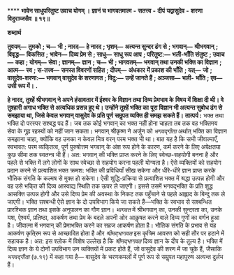 **** **भावेन साधुपरितुष्ट उवाच योगम् ।** **ज्ञानं च भागवतमात्म** **-** **सतत्त्व** **-** **दीपं** **यद्वासुदेव** **-** **शरणा विदुरञ्जसैव ॥ १९॥** 

**शब्दार्थ** 

**तुवयम्—** **तुमको** **; च—** **भी** **; नारद—** **हे नारद** **; भृशम्—** **अत्यन्त सुन्दर ढंग से** **; भगवान्—** **श्रीभगवान्** **; विवृद्ध—** **विकसित** **;** **भावेन—** **दिव्य प्रेम से** **; साधु—** **साधु रूप आप** **; परितुष्ट:—** **भली-भाँति संतुष्ट** **; उवाच—** **कहा** **; योगम्—** **सेवा** **; ज्ञानम्—** **ज्ञान** **;** **च—** **भी** **; भागवतम्—** **भगवान् तथा उनकी भक्ति का विज्ञान** **; आत्म—** **स्व** **; स-तत्त्व—** **समस्त विवरणों सहित** **; दीपम्—** **अंधकार** **में प्रकाश की भाँति** **; यत्—** **जो** **; वासुदेव-शरणा:—** **भगवान् वासुदेव के शरणागत** **; विदु:—** **उन्हें जानते हैं** **; अञ्जसा—** **भली-** **भाँति** **; एव—** **उसी रूप में।** **.** 

**हे नारद, तुश्हें श्रीभगवान् ने अपने हंसावतार में ईश्वर के विज्ञान तथा दिव्य प्रेमभाव के** **विषय में शिक्षा दी थी। वे तुश्हारी अगाध भक्ति से अत्यधिक प्रसन्न हुए थे। उन्होंने तुश्हें भक्ति का** **पूरा विज्ञान भी अत्यन्त सुबोध ढंग से समझाया था, जिसे केवल भगवान् वासुदेव के प्रति पूर्ण** **समॢपत व्यक्ति ही समझ सकते हैं।** **तात्पर्य :** भक्त तथा भक्ति दो परस्पर सश्बद्ध पद हैं। जब तक कोई भगवान् का भक्त नहीं होना चाहता तब तक वह भक्तिमय सेवा के गूढ़ रहस्यों को नहीं जान सकता। भगवान् श्रीकृष्ण ने अर्जुन को *भगवद्गीता* अर्थात् भक्ति का विज्ञान समझाना चाहा, क्योंकि वह उनका न केवल मित्र वरन् परम भक्त भी था। बात यह है कि सभी जीवात्माएँ, स्वभावत: परम व्यकि्तत्व, पूर्ण पुरुषोत्तम भगवान् के अंश रूप होने के कारण, कर्म करने के लिए अपेक्षतया कुछ सीमा तक स्वतन्त्र भी हैं। अत: भगवान् की भक्ति प्राप्त करने के लिए स्वेच्छ-सहयोगी बनना है और पहले से भक्ति में लगे लोगों के साथ स्वेच्छा से सहयोग करना पहली योग्यता है। ऐसे व्यक्तियों को सहयोग प्रदान करने से प्रत्याशित भक्त क्रमश: भक्ति की प्रविधियाँ सीख सकेगा और धीरे-धीरे ज्ञान प्राप्त करके भौतिक संगति के कल्मष से मुक्त हो सकेगा। ऐसी शुद्धि-प्रक्रिया से प्रत्याशित भक्त में श्रद्धा उत्पन्न होगी और वह उसे भकि्त की दिव्य आस्वाद्य स्थिति तक ऊपर ले जाएगी। इससे उसमें भगवद्भक्ति के प्रति शुद्ध आसक्ति उत्पन्न होगी और उसे दिव्य प्रेम की अवस्था के निकट तक पहुँचाने से पहले आह्लाद के बिन्दु तक ले जाएगी। भक्ति सश्बन्धी ऐसे ज्ञान के दो उपविभाग किये जा सकते हैं—भक्ति के स्वभाव से सश्बन्धित प्रारश्भिक ज्ञान तथा इसके अनुपालन का गौण ज्ञान। *भागवत* में श्रीभगवान् का, उनकी सुन्दरता का, उनके यश, ऐश्वर्य, प्रतिष्ठा, आकर्षण तथा प्रेम के बदले अपनी ओर आकॢषत करने वाले दिव्य गुणों का वर्णन हुआ है। जीवात्मा में भगवान् की प्रेमाभक्ति करने का सहज आकर्षण होता है। भौतिक संगति के प्रभाव से यह आकर्षण कृति्रम रूप से आच्छादित होता है और *श्रीमद्भागवत* इस कृत्रिम आवरण को सही तौर पर हटाने में सहायक है। अत: इस श्लोक में विशेष उल्लेख है कि *श्रीमद्भागवत* दिव्य ज्ञान के दीप के तुल्य है। भक्ति में दिव्य ज्ञान के ये दोनों उपविभाग उन व्यक्तियों में प्रकट होते हैं, जो वासुदेव की शरण में जा चुके हैं, जैसाकि *भगवद्गीता* (७.१९) में कहा गया है— वासुदेव के चरणकमलों में पूर्ण रूप से समॢपत महापुरुष अत्यन्त दुर्लभ हैं। 